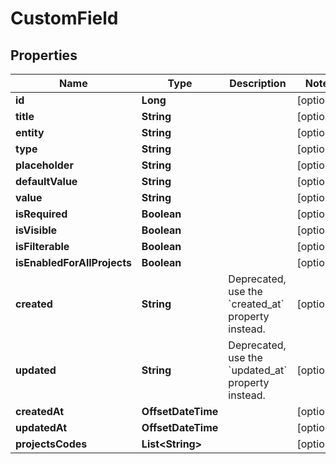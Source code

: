 

# CustomField


## Properties

| Name | Type | Description | Notes |
|------------ | ------------- | ------------- | -------------|
|**id** | **Long** |  |  [optional] |
|**title** | **String** |  |  [optional] |
|**entity** | **String** |  |  [optional] |
|**type** | **String** |  |  [optional] |
|**placeholder** | **String** |  |  [optional] |
|**defaultValue** | **String** |  |  [optional] |
|**value** | **String** |  |  [optional] |
|**isRequired** | **Boolean** |  |  [optional] |
|**isVisible** | **Boolean** |  |  [optional] |
|**isFilterable** | **Boolean** |  |  [optional] |
|**isEnabledForAllProjects** | **Boolean** |  |  [optional] |
|**created** | **String** | Deprecated, use the &#x60;created_at&#x60; property instead. |  [optional] |
|**updated** | **String** | Deprecated, use the &#x60;updated_at&#x60; property instead. |  [optional] |
|**createdAt** | **OffsetDateTime** |  |  [optional] |
|**updatedAt** | **OffsetDateTime** |  |  [optional] |
|**projectsCodes** | **List&lt;String&gt;** |  |  [optional] |



